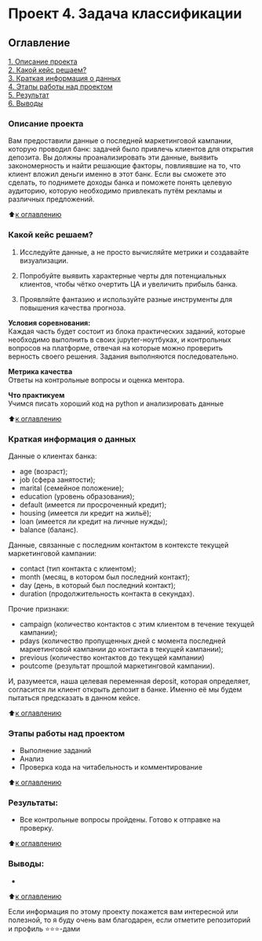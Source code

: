 # Проект 4. Задача классификации

## Оглавление  
[1. Описание проекта](/project_4/README.md#Описание-проекта)  
[2. Какой кейс решаем?](/project_4/README.md#Какой-кейс-решаем)  
[3. Краткая информация о данных](/project_4/README.md#Краткая-информация-о-данных)  
[4. Этапы работы над проектом](/project_4/README.md#Этапы-работы-над-проектом)  
[5. Результат](/project_4/README.md.md#Результат)    
[6. Выводы](/project_4/README.md.md#Выводы) 

### Описание проекта    
Вам предоставили данные о последней маркетинговой кампании, которую проводил банк: задачей было привлечь клиентов для открытия депозита. Вы должны проанализировать эти данные, выявить закономерность и найти решающие факторы, повлиявшие на то, что клиент вложил деньги именно в этот банк. Если вы сможете это сделать, то поднимете доходы банка и поможете понять целевую аудиторию, которую необходимо привлекать путём рекламы и различных предложений.

:arrow_up:[к оглавлению](/project_4/README.md#Оглавление)


### Какой кейс решаем?    
1. Исследуйте данные, а не просто вычисляйте метрики и создавайте визуализации.

2. Попробуйте выявить характерные черты для потенциальных клиентов, чтобы чётко очертить ЦА и увеличить прибыль банка.

3. Проявляйте фантазию и используйте разные инструменты для повышения качества прогноза.

**Условия соревнования:**  
Каждая часть будет состоит из блока практических заданий, которые необходимо выполнить в своих jupyter-ноутбуках, и контрольных вопросов на платформе, отвечая на которые можно проверить верность своего решения. Задания выполняются последовательно.

**Метрика качества**     
Ответы на контрольные вопросы и оценка ментора.

**Что практикуем**     
Учимся писать хороший код на python и анализировать данные

:arrow_up:[к оглавлению](/project_4/README.md#Оглавление)

### Краткая информация о данных

Данные о клиентах банка:

- age (возраст);
- job (сфера занятости);
- marital (семейное положение);
- education (уровень образования);
- default (имеется ли просроченный кредит);
- housing (имеется ли кредит на жильё);
- loan (имеется ли кредит на личные нужды);
- balance (баланс).

Данные, связанные с последним контактом в контексте текущей маркетинговой кампании:

- contact (тип контакта с клиентом);
- month (месяц, в котором был последний контакт);
- day (день, в который был последний контакт);
- duration (продолжительность контакта в секундах).

Прочие признаки:

- campaign (количество контактов с этим клиентом в течение текущей кампании);
- pdays (количество пропущенных дней с момента последней маркетинговой кампании до контакта в текущей кампании);
- previous (количество контактов до текущей кампании)
- poutcome (результат прошлой маркетинговой кампании).

И, разумеется, наша целевая переменная deposit, которая определяет, согласится ли клиент открыть депозит в банке. Именно её мы будем пытаться предсказать в данном кейсе.

:arrow_up:[к оглавлению](/project_4/README.md#Оглавление)

### Этапы работы над проектом  
- Выполнение заданий
- Анализ
- Проверка кода на читабельность и комментирование

:arrow_up:[к оглавлению](/project_4/README.md#Оглавление)


### Результаты:  
- Все контрольные вопросы пройдены. Готово к отправке на проверку.

:arrow_up:[к оглавлению](/project_4/README.md#Оглавление)


### Выводы:  
-

:arrow_up:[к оглавлению](/project_4/README.md#Оглавление)


Если информация по этому проекту покажется вам интересной или полезной, то я буду очень вам благодарен, если отметите репозиторий и профиль ⭐️⭐️⭐️-дами
